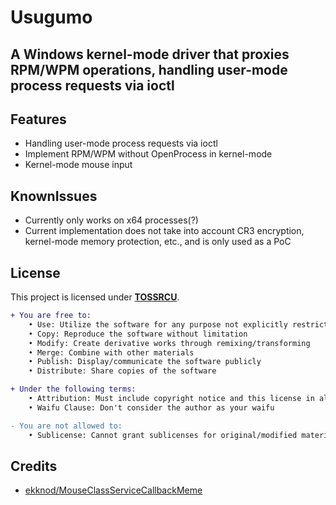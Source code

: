 # Usugumo
A Windows kernel-mode driver that proxies RPM/WPM operations, handling user-mode process requests via ioctl
---

## Features

- Handling user-mode process requests via ioctl
- Implement RPM/WPM without OpenProcess in kernel-mode 
- Kernel-mode mouse input
  
## KnownIssues

- Currently only works on x64 processes(?)
- Current implementation does not take into account CR3 encryption, kernel-mode memory protection, etc., and is only used as a PoC

## License

This project is licensed under [**TOSSRCU**](LICENSE).
```diff
+ You are free to:
	• Use: Utilize the software for any purpose not explicitly restricted
	• Copy: Reproduce the software without limitation
	• Modify: Create derivative works through remixing/transforming
	• Merge: Combine with other materials
	• Publish: Display/communicate the software publicly
	• Distribute: Share copies of the software

+ Under the following terms:
	• Attribution: Must include copyright notice and this license in all copies
	• Waifu Clause: Don't consider the author as your waifu

- You are not allowed to:
	• Sublicense: Cannot grant sublicenses for original/modified material

```

## Credits

- [ekknod/MouseClassServiceCallbackMeme](https://github.com/ekknod/MouseClassServiceCallbackMeme/)
